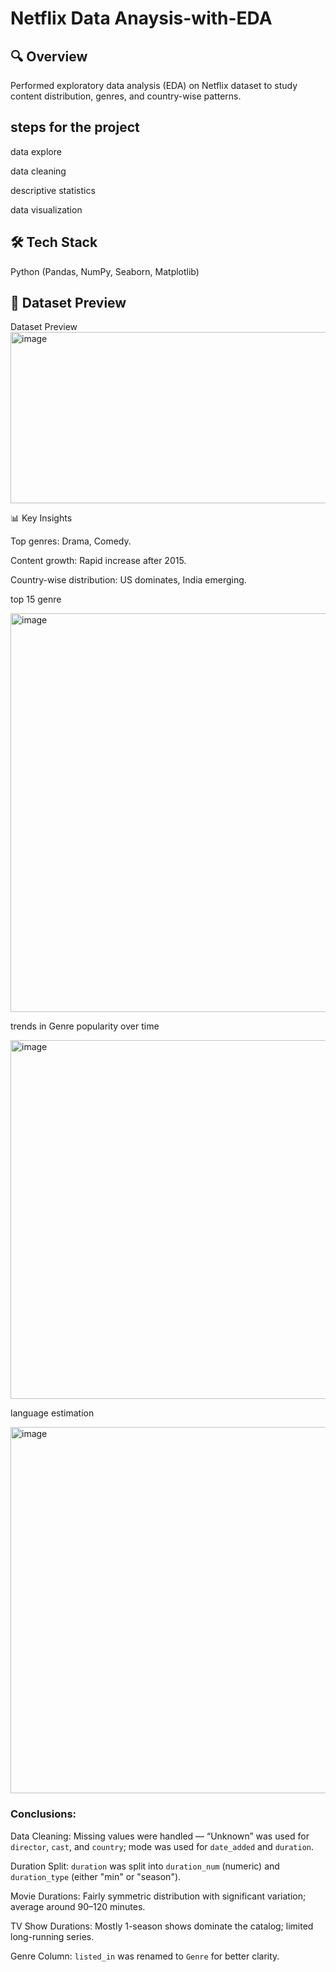 # Netflix Data Anaysis-with-EDA
<h2>🔍 Overview </h2>
Performed exploratory data analysis (EDA) on Netflix dataset to study content distribution, genres, and country-wise patterns.


<h2> steps for the project </h2>

data explore

data cleaning 

descriptive statistics
 
data visualization

<h2>🛠️ Tech Stack </h2>

Python (Pandas, NumPy, Seaborn, Matplotlib)

## 📂 Dataset Preview
Dataset Preview
<img width="1298" height="274" alt="image" src="https://github.com/user-attachments/assets/d51e9cc1-1854-4889-9108-a98a0ca4b559" />





📊 Key Insights

Top genres: Drama, Comedy.

Content growth: Rapid increase after 2015.

Country-wise distribution: US dominates, India emerging.

top 15 genre

<img width="1266" height="638" alt="image" src="https://github.com/user-attachments/assets/92ab8e15-7e12-48c7-8f5b-ab94063efcaa" />


trends in Genre popularity over time 

<img width="1546" height="574" alt="image" src="https://github.com/user-attachments/assets/38b3e7af-35a5-4795-9af2-6dda21ce5ec8" />


language estimation 

<img width="1551" height="586" alt="image" src="https://github.com/user-attachments/assets/17db3bbc-4f8d-4bf7-8439-e52576f3e80f" />

<h3>Conclusions:</h3>

Data Cleaning: Missing values were handled — “Unknown” was used for `director`, `cast`, and `country`; mode was used for `date_added` and `duration`.

Duration Split: `duration` was split into `duration_num` (numeric) and `duration_type` (either "min" or "season").

Movie Durations: Fairly symmetric distribution with significant variation; average around 90–120 minutes.

TV Show Durations: Mostly 1-season shows dominate the catalog; limited long-running series.

Genre Column: `listed_in` was renamed to `Genre` for better clarity.





